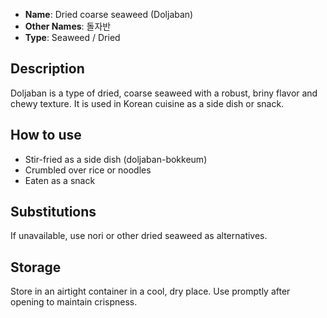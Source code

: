 - **Name**: Dried coarse seaweed (Doljaban)
- **Other Names**: 돌자반
- **Type**: Seaweed / Dried

## Description

Doljaban is a type of dried, coarse seaweed with a robust, briny flavor and chewy texture. It is used in Korean cuisine as a side dish or snack.

## How to use

- Stir-fried as a side dish (doljaban-bokkeum)
- Crumbled over rice or noodles
- Eaten as a snack

## Substitutions

If unavailable, use nori or other dried seaweed as alternatives.

## Storage

Store in an airtight container in a cool, dry place. Use promptly after opening to maintain crispness. 